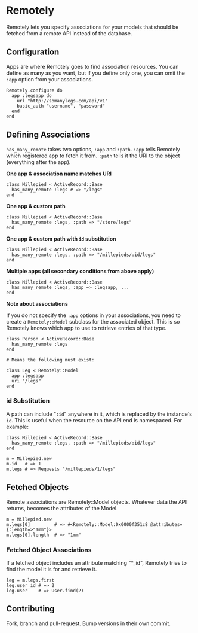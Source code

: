 # Remotely

Remotely lets you specify associations for your models that should
be fetched from a remote API instead of the database.

## Configuration

Apps are where Remotely goes to find association resources. You can define as many as you want, but if you define only one, you can omit the `:app` option from your associations.

    Remotely.configure do
      app :legsapp do
        url "http://somanylegs.com/api/v1"
        basic_auth "username", "password"
      end
    end

## Defining Associations

`has_many_remote` takes two options, `:app` and `:path`. `:app` tells Remotely which registered app to fetch it from. `:path` tells it the URI to the object (everything after the app).

**One app & association name matches URI**

    class Millepied < ActiveRecord::Base
      has_many_remote :legs # => "/legs"
    end

**One app & custom path**

    class Millepied < ActiveRecord::Base
      has_many_remote :legs, :path => "/store/legs"
    end

**One app & custom path with `id` substitution**

    class Millepied < ActiveRecord::Base
      has_many_remote :legs, :path => "/millepieds/:id/legs"
    end

**Multiple apps (all secondary conditions from above apply)**

    class Millepied < ActiveRecord::Base
      has_many_remote :legs, :app => :legsapp, ...
    end

**Note about associations**

If you do not specify the `:app` options in your associations, you need
to create a `Remotely::Model` subclass for the associated object. This
is so Remotely knows which app to use to retrieve entries of that type.

    class Person < ActiveRecord::Base
      has_many_remote :legs
    end

    # Means the following must exist:

    class Leg < Remotely::Model
      app :legsapp
      uri "/legs"
    end

### id Substitution

A path can include "`:id`" anywhere in it, which is replaced by the instance's `id`. This is useful when the resource on the API end is namespaced. For example:

    class Millepied < ActiveRecord::Base
      has_many_remote :legs, :path => "/millepieds/:id/legs"
    end

    m = Millepied.new
    m.id   # => 1
    m.legs # => Requests "/millepieds/1/legs"

## Fetched Objects

Remote associations are Remotely::Model objects. Whatever data the API returns, becomes the attributes of the Model.

    m = Millepied.new
    m.legs[0]         # => #<Remotely::Model:0x0000f351c8 @attributes={:length=>"1mm"}>
    m.legs[0].length  # => "1mm"

### Fetched Object Associations

If a fetched object includes an attribute matching "\*_id", Remotely tries to find the model it is for and retrieve it.

    leg = m.legs.first
    leg.user_id # => 2
    leg.user    # => User.find(2)

## Contributing

Fork, branch and pull-request. Bump versions in their own commit.
